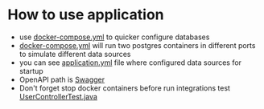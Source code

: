 # How to use application
 - use [docker-compose.yml](docker-compose.yml) to quicker configure databases
 - [docker-compose.yml](docker-compose.yml) will run two postgres containers in different ports to simulate different data sources
 - you can see [application.yml](src%2Fmain%2Fresources%2Fapplication.yml) file where configured data sources for startup
 - OpenAPI path is [Swagger](http://localhost:8080/swagger-ui.html)
 - Don't forget stop docker containers before run integrations test [UserControllerTest.java](src%2Ftest%2Fjava%2Fcom%2Fzeecoder%2Fcomparus%2FUserControllerTest.java)
